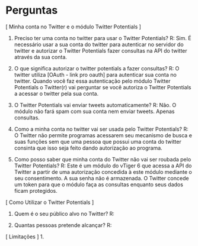 # Perguntas

[ Minha conta no Twitter e o módulo Twitter Potentials ]
1. Preciso ter uma conta no twitter para usar o Twitter Potentials?
R:  Sim. É necessário usar a sua conta do twitter para autenticar no servidor do twitter e autorizar o Twitter Potentials fazer consultas na API do twitter através da sua conta.

2. O que significa autorizar o twitter potentials a fazer consultas?
R: O twitter utiliza [OAuth - link pro oauth] para autenticar sua conta no twitter. Quando você faz essa autenticação pelo módulo Twitter Potentials o Twitter(r) vai perguntar se você autoriza o Twitter Potentials a acessar o twitter pela sua conta.

3. O Twitter Potentials vai enviar tweets automaticamente?
R: Não. O módulo não fará spam com sua conta nem enviar tweets. Apenas consultas.

4. Como a minha conta no twitter vai ser usada pelo Twitter Potentials?
R: O Twitter não permite programas acessarem seu mecanismo de busca e suas funções sem que uma pessoa que possui uma conta do twitter consinta que isso seja feito dando autorização ao programa.

5. Como posso saber que minha conta do Twitter não vai ser roubada pelo Twitter Potentials?
R: Este é um módulo do vTiger 6 que acessa a API do Twitter a partir de uma autorização concedida à este módulo mediante o seu consentimento. A sua senha não é armazenada. O Twitter concede um token para que o módulo faça as consultas enquanto seus dados
ficam protegidos.


[ Como Utilizar o Twitter Potentials ]
1. Quem é o seu público alvo no Twitter?
R:

2. Quantas pessoas pretende alcançar?
R:


[ Limitações ]
1. 
